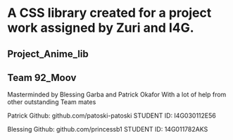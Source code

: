 <h1>A CSS library created for a project work assigned by Zuri and I4G.</h1>

<h2>Project_Anime_lib</h2>
<h2>Team 92_Moov</h2>

Masterminded by Blessing Garba and Patrick Okafor
With a lot of help from other outstanding Team mates

Patrick Github: github.com/patoski-patoski
STUDENT ID: I4G030112E56

Blessing
Github: github.com/princessb1
STUDENT ID: 14G011782AKS
